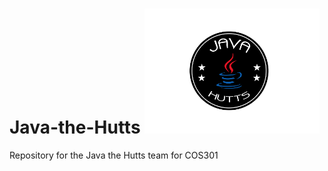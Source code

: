 # Java-the-Hutts <img height="200" src="https://github.com/Nicvaniek/Java-the-Hutts/blob/master/Java-Hutts.png">
Repository for the Java the Hutts team for COS301
